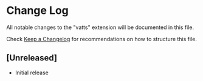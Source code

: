 # Change Log
All notable changes to the "vatts" extension will be documented in this file.

Check [Keep a Changelog](http://keepachangelog.com/) for recommendations on how to structure this file.

## [Unreleased]
- Initial release